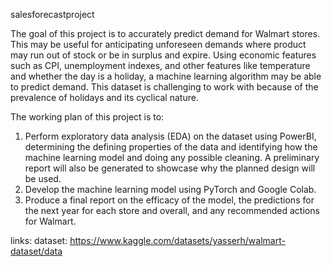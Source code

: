 salesforecastproject

The goal of this project is to accurately predict demand for Walmart stores. This may be useful for anticipating unforeseen demands where product may run out of stock or be in surplus and expire. Using economic features such as CPI, unemployment indexes, and other features like temperature and whether the day is a holiday, a machine learning algorithm may be able to predict demand. This dataset is challenging to work with because of the prevalence of holidays and its cyclical nature. 

The working plan of this project is to:
1. Perform exploratory data analysis (EDA) on the dataset using PowerBI, determining the defining properties of the data and identifying how the machine learning model and doing any possible cleaning. A preliminary report will also be generated to showcase why the planned design will be used.
2. Develop the machine learning model using PyTorch and Google Colab.
3. Produce a final report on the efficacy of the model, the predictions for the next year for each store and overall, and any recommended actions for Walmart.

links:
dataset: https://www.kaggle.com/datasets/yasserh/walmart-dataset/data
